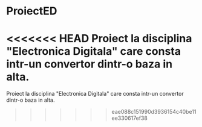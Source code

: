 # ProiectED
<<<<<<< HEAD
Proiect la disciplina "Electronica Digitala" care consta intr-un convertor dintr-o baza in alta.
=======
Proiect la disciplina "Electronica Digitala" care consta intr-un convertor dintr-o baza in alta.
>>>>>>> eae088c151990d3936154c40be11ee330617ef38
